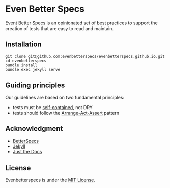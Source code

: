 # Even Better Specs

Event Better Specs is an opinionated set of best practices to support the creation of tests that are easy to read and maintain.

## Installation

    git clone git@github.com:evenbetterspecs/evenbetterspecs.github.io.git
    cd evenbetterspecs 
    bundle install
    bundle exec jekyll serve

## Guiding principles

Our guidelines are based on two fundamental principles:

- tests must be [self-contained](https://thoughtbot.com/blog/the-self-contained-test/), not DRY
- tests should follow the [Arrange-Act-Assert](https://automationpanda.com/2020/07/07/arrange-act-assert-a-pattern-for-writing-good-tests/) pattern

## Acknowledgment

- [BetterSpecs](https://www.betterspecs.org/)
- [Jekyll](https://jekyllrb.com)
- [Just the Docs](https://just-the-docs.github.io/just-the-docs/)

## License

Evenbetterspecs is under the [MIT License](http://www.opensource.org/licenses/MIT).
